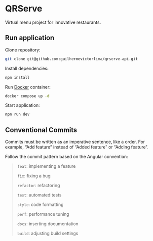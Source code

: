 # QRServe

Virtual menu project for innovative restaurants.

## Run application

Clone repository:

```bash
git clone git@github.com:guilhermevictorlima/qrserve-api.git
```

Install dependencies:

```bash
npm install
```

Run [Docker](https://docs.docker.com/get-docker/) container:

```bash
docker compose up -d
```

Start application:

```bash
npm run dev
```

## Conventional Commits

Commits must be written as an imperative sentence, like a order. For example, “Add feature” instead of “Added feature” or “Adding feature".

Follow the commit pattern based on the Angular convention:

> `feat`: implementing a feature
>
> `fix`: fixing a bug
>
> `refactor`: refactoring
>
> `test`: automated tests
>
> `style`: code formatting
>
> `perf`: performance tuning
>
> `docs`: inserting documentation
>
> `build`: adjusting build settings
